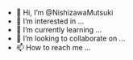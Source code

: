 - 👋 Hi, I’m @NishizawaMutsuki
- 👀 I’m interested in ...
- 🌱 I’m currently learning ...
- 💞️ I’m looking to collaborate on ...
- 📫 How to reach me ...

<!---
NishizawaMutsuki/NishizawaMutsuki is a ✨ special ✨ repository because its `README.md` (this file) appears on your GitHub profile.
You can click the Preview link to take a look at your changes.
--->
